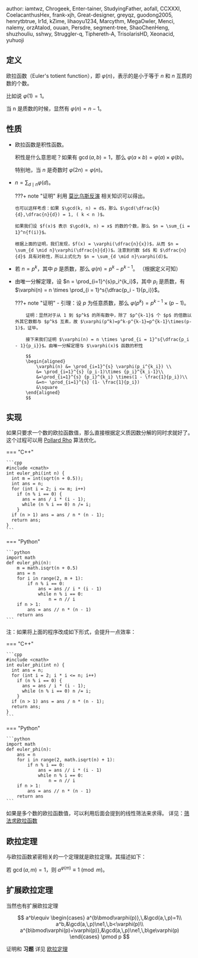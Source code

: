 author: iamtwz, Chrogeek, Enter-tainer, StudyingFather, aofall, CCXXXI, CoelacanthusHex, frank-xjh, Great-designer, greyqz, guodong2005, henrytbtrue, Ir1d, kZime, lihaoyu1234, Marcythm, MegaOwIer, Menci, nalemy, orzAtalod, ouuan, Persdre, segment-tree, ShaoChenHeng, shuzhouliu, sshwy, Struggler-q, Tiphereth-A, TrisolarisHD, Xeonacid, yuhuoji

## 定义

欧拉函数（Euler's totient function），即 $\varphi(n)$，表示的是小于等于 $n$ 和 $n$ 互质的数的个数。

比如说 $\varphi(1) = 1$。

当 n 是质数的时候，显然有 $\varphi(n) = n - 1$。

## 性质

-   欧拉函数是积性函数。

    积性是什么意思呢？如果有 $\gcd(a, b) = 1$，那么 $\varphi(a \times b) = \varphi(a) \times \varphi(b)$。

    特别地，当 $n$ 是奇数时 $\varphi(2n) = \varphi(n)$。

-   $n = \sum_{d \mid n}{\varphi(d)}$。

    ???+ note "证明"
        利用 [莫比乌斯反演](./mobius.md) 相关知识可以得出。
        
        也可以这样考虑：如果 $\gcd(k, n) = d$，那么 $\gcd(\dfrac{k}{d},\dfrac{n}{d}) = 1, ( k < n )$。
        
        如果我们设 $f(x)$ 表示 $\gcd(k, n) = x$ 的数的个数，那么 $n = \sum_{i = 1}^n{f(i)}$。
        
        根据上面的证明，我们发现，$f(x) = \varphi(\dfrac{n}{x})$，从而 $n = \sum_{d \mid n}\varphi(\dfrac{n}{d})$。注意到约数 $d$ 和 $\dfrac{n}{d}$ 具有对称性，所以上式化为 $n = \sum_{d \mid n}\varphi(d)$。

-   若 $n = p^k$，其中 $p$ 是质数，那么 $\varphi(n) = p^k - p^{k - 1}$。
    （根据定义可知）

-   由唯一分解定理，设 $n = \prod_{i=1}^{s}p_i^{k_i}$，其中 $p_i$ 是质数，有 $\varphi(n) = n \times \prod_{i = 1}^s{\dfrac{p_i - 1}{p_i}}$。

    ???+ note "证明"
        -   引理：设 $p$ 为任意质数，那么 $\varphi(p^k)=p^{k-1}\times(p-1)$。
        
            证明：显然对于从 1 到 $p^k$ 的所有数中，除了 $p^{k-1}$ 个 $p$ 的倍数以外其它数都与 $p^k$ 互素，故 $\varphi(p^k)=p^k-p^{k-1}=p^{k-1}\times(p-1)$，证毕。
        
            接下来我们证明 $\varphi(n) = n \times \prod_{i = 1}^s{\dfrac{p_i - 1}{p_i}}$。由唯一分解定理与 $\varphi(x)$ 函数的积性
        
            $$
            \begin{aligned}
                \varphi(n) &= \prod_{i=1}^{s} \varphi(p_i^{k_i}) \\
                &= \prod_{i=1}^{s} (p_i-1)\times {p_i}^{k_i-1}\\
                &=\prod_{i=1}^{s} {p_i}^{k_i} \times(1 - \frac{1}{p_i})\\
                &=n~ \prod_{i=1}^{s} (1- \frac{1}{p_i})
                &\square
            \end{aligned}
            $$

## 实现

如果只要求一个数的欧拉函数值，那么直接根据定义质因数分解的同时求就好了。这个过程可以用 [Pollard Rho](./pollard-rho.md) 算法优化。

=== "C++"
    
    ```cpp
    #include <cmath>
    int euler_phi(int n) {
      int m = int(sqrt(n + 0.5));
      int ans = n;
      for (int i = 2; i <= m; i++)
        if (n % i == 0) {
          ans = ans / i * (i - 1);
          while (n % i == 0) n /= i;
        }
      if (n > 1) ans = ans / n * (n - 1);
      return ans;
    }
    ```

=== "Python"
    
    ```python
    import math
    def euler_phi(n):
        m = math.isqrt(n + 0.5)
        ans = n
        for i in range(2, m + 1):
            if n % i == 0:
                ans = ans // i * (i - 1)
                while n % i == 0:
                    n = n // i
        if n > 1:
            ans = ans // n * (n - 1)
        return ans
    ```

注：如果将上面的程序改成如下形式，会提升一点效率：

=== "C++"
    
    ```cpp
    #include <cmath>
    int euler_phi(int n) {
      int ans = n;
      for (int i = 2; i * i <= n; i++)
        if (n % i == 0) {
          ans = ans / i * (i - 1);
          while (n % i == 0) n /= i;
        }
      if (n > 1) ans = ans / n * (n - 1);
      return ans;
    }
    ```

=== "Python"
    
    ```python
    import math
    def euler_phi(n):
        ans = n
        for i in range(2, math.isqrt(n) + 1):
            if n % i == 0:
                ans = ans // i * (i - 1)
                while n % i == 0:
                    n = n // i
        if n > 1:
            ans = ans // n * (n - 1)
        return ans
    ```

如果是多个数的欧拉函数值，可以利用后面会提到的线性筛法来求得。
详见：[筛法求欧拉函数](./sieve.md#筛法求欧拉函数)

## 欧拉定理

与欧拉函数紧密相关的一个定理就是欧拉定理。其描述如下：

若 $\gcd(a, m) = 1$，则 $a^{\varphi(m)} \equiv 1 \pmod{m}$。

## 扩展欧拉定理

当然也有扩展欧拉定理

$$
a^b\equiv
\begin{cases}
a^{b\bmod\varphi(p)},\,&\gcd(a,\,p)=1\\
a^b,&\gcd(a,\,p)\ne1,\,b<\varphi(p)\\
a^{b\bmod\varphi(p)+\varphi(p)},&\gcd(a,\,p)\ne1,\,b\ge\varphi(p)
\end{cases}
\pmod p
$$

证明和 **习题** 详见 [欧拉定理](./fermat.md)
